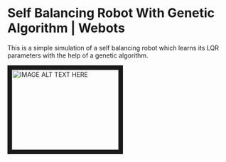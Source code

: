 # Self Balancing Robot With Genetic Algorithm | Webots
This is a simple simulation of  a self balancing robot which learns its LQR parameters with the help of a genetic algorithm.

<a href="http://www.youtube.com/watch?feature=player_embedded&v=JL86DjshszE&t=2s
" target="_blank"><img src="http://img.youtube.com/vi/JL86DjshszE&t=2s/0.jpg" 
alt="IMAGE ALT TEXT HERE" width="240" height="180" border="10" /></a>
